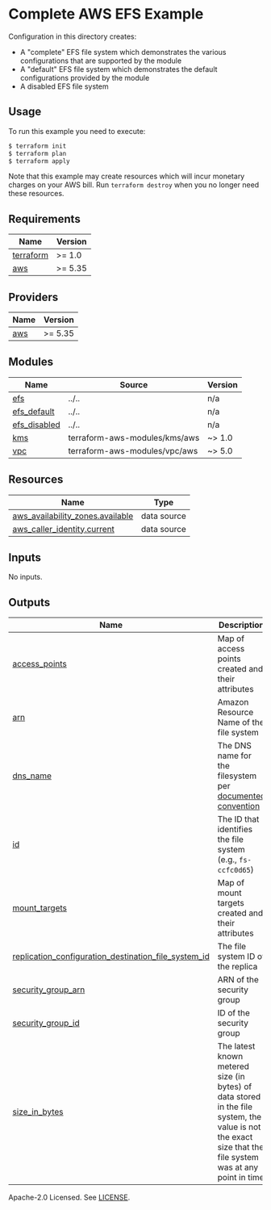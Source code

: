 # Complete AWS EFS Example

Configuration in this directory creates:

- A "complete" EFS file system which demonstrates the various configurations that are supported by the module
- A "default" EFS file system which demonstrates the default configurations provided by the module
- A disabled EFS file system

## Usage

To run this example you need to execute:

```bash
$ terraform init
$ terraform plan
$ terraform apply
```

Note that this example may create resources which will incur monetary charges on your AWS bill. Run `terraform destroy` when you no longer need these resources.

<!-- BEGINNING OF PRE-COMMIT-TERRAFORM DOCS HOOK -->
## Requirements

| Name | Version |
|------|---------|
| <a name="requirement_terraform"></a> [terraform](#requirement\_terraform) | >= 1.0 |
| <a name="requirement_aws"></a> [aws](#requirement\_aws) | >= 5.35 |

## Providers

| Name | Version |
|------|---------|
| <a name="provider_aws"></a> [aws](#provider\_aws) | >= 5.35 |

## Modules

| Name | Source | Version |
|------|--------|---------|
| <a name="module_efs"></a> [efs](#module\_efs) | ../.. | n/a |
| <a name="module_efs_default"></a> [efs\_default](#module\_efs\_default) | ../.. | n/a |
| <a name="module_efs_disabled"></a> [efs\_disabled](#module\_efs\_disabled) | ../.. | n/a |
| <a name="module_kms"></a> [kms](#module\_kms) | terraform-aws-modules/kms/aws | ~> 1.0 |
| <a name="module_vpc"></a> [vpc](#module\_vpc) | terraform-aws-modules/vpc/aws | ~> 5.0 |

## Resources

| Name | Type |
|------|------|
| [aws_availability_zones.available](https://registry.terraform.io/providers/hashicorp/aws/latest/docs/data-sources/availability_zones) | data source |
| [aws_caller_identity.current](https://registry.terraform.io/providers/hashicorp/aws/latest/docs/data-sources/caller_identity) | data source |

## Inputs

No inputs.

## Outputs

| Name | Description |
|------|-------------|
| <a name="output_access_points"></a> [access\_points](#output\_access\_points) | Map of access points created and their attributes |
| <a name="output_arn"></a> [arn](#output\_arn) | Amazon Resource Name of the file system |
| <a name="output_dns_name"></a> [dns\_name](#output\_dns\_name) | The DNS name for the filesystem per [documented convention](http://docs.aws.amazon.com/efs/latest/ug/mounting-fs-mount-cmd-dns-name.html) |
| <a name="output_id"></a> [id](#output\_id) | The ID that identifies the file system (e.g., `fs-ccfc0d65`) |
| <a name="output_mount_targets"></a> [mount\_targets](#output\_mount\_targets) | Map of mount targets created and their attributes |
| <a name="output_replication_configuration_destination_file_system_id"></a> [replication\_configuration\_destination\_file\_system\_id](#output\_replication\_configuration\_destination\_file\_system\_id) | The file system ID of the replica |
| <a name="output_security_group_arn"></a> [security\_group\_arn](#output\_security\_group\_arn) | ARN of the security group |
| <a name="output_security_group_id"></a> [security\_group\_id](#output\_security\_group\_id) | ID of the security group |
| <a name="output_size_in_bytes"></a> [size\_in\_bytes](#output\_size\_in\_bytes) | The latest known metered size (in bytes) of data stored in the file system, the value is not the exact size that the file system was at any point in time |
<!-- END OF PRE-COMMIT-TERRAFORM DOCS HOOK -->

Apache-2.0 Licensed. See [LICENSE](https://github.com/terraform-aws-modules/terraform-aws-efs/blob/master/LICENSE).
